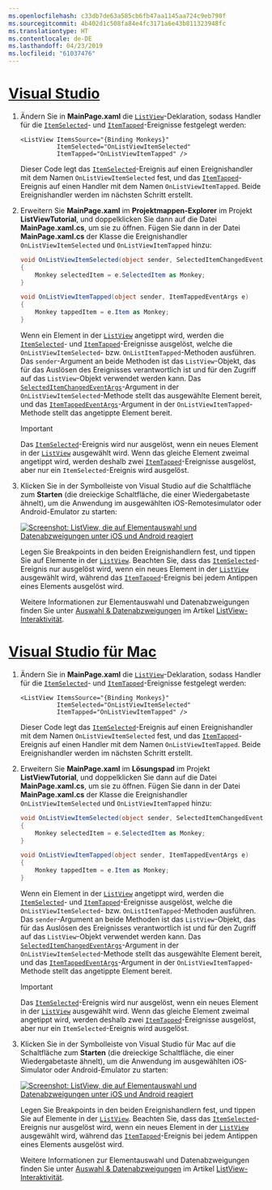 ```yaml
---
ms.openlocfilehash: c33db7de63a585cb6fb47aa1145aa724c9eb790f
ms.sourcegitcommit: 4b402d1c508fa84e4fc3171a6e43b811323948fc
ms.translationtype: HT
ms.contentlocale: de-DE
ms.lasthandoff: 04/23/2019
ms.locfileid: "61037476"
---
```

# <a name="visual-studiotabvswin"></a>[Visual Studio](#tab/vswin)

1. Ändern Sie in **MainPage.xaml** die [`ListView`](xref:Xamarin.Forms.ListView)-Deklaration, sodass Handler für die [`ItemSelected`](xref:Xamarin.Forms.ListView.ItemSelected)- und [`ItemTapped`](xref:Xamarin.Forms.ListView.ItemTapped)-Ereignisse festgelegt werden:

    ```xaml
    <ListView ItemsSource="{Binding Monkeys}"
              ItemSelected="OnListViewItemSelected"
              ItemTapped="OnListViewItemTapped" />
    ```

    Dieser Code legt das [`ItemSelected`](xref:Xamarin.Forms.ListView.ItemSelected)-Ereignis auf einen Ereignishandler mit dem Namen `OnListViewItemSelected` fest, und das [`ItemTapped`](xref:Xamarin.Forms.ListView.ItemTapped)-Ereignis auf einen Handler mit dem Namen `OnListViewItemTapped`. Beide Ereignishandler werden im nächsten Schritt erstellt.

1. Erweitern Sie **MainPage.xaml** im **Projektmappen-Explorer** im Projekt **ListViewTutorial**, und doppelklicken Sie dann auf die Datei **MainPage.xaml.cs**, um sie zu öffnen. Fügen Sie dann in der Datei **MainPage.xaml.cs** der Klasse die Ereignishandler `OnListViewItemSelected` und `OnListViewItemTapped` hinzu:

    ```csharp
    void OnListViewItemSelected(object sender, SelectedItemChangedEventArgs e)
    {
        Monkey selectedItem = e.SelectedItem as Monkey;
    }

    void OnListViewItemTapped(object sender, ItemTappedEventArgs e)
    {
        Monkey tappedItem = e.Item as Monkey;
    }
    ```

    Wenn ein Element in der [`ListView`](xref:Xamarin.Forms.ListView) angetippt wird, werden die [`ItemSelected`](xref:Xamarin.Forms.ListView.ItemSelected)- und [`ItemTapped`](xref:Xamarin.Forms.ListView.ItemTapped)-Ereignisse ausgelöst, welche die `OnListViewItemSelected`- bzw. `OnListItemTapped`-Methoden ausführen. Das `sender`-Argument an beide Methoden ist das `ListView`-Objekt, das für das Auslösen des Ereignisses verantwortlich ist und für den Zugriff auf das `ListView`-Objekt verwendet werden kann. Das [`SelectedItemChangedEventArgs`](xref:Xamarin.Forms.SelectedItemChangedEventArgs)-Argument in der `OnListViewItemSelected`-Methode stellt das ausgewählte Element bereit, und das [`ItemTappedEventArgs`](xref:Xamarin.Forms.ItemTappedEventArgs)-Argument in der `OnListViewItemTapped`-Methode stellt das angetippte Element bereit.

    > [!IMPORTANT]
    > Das [`ItemSelected`](xref:Xamarin.Forms.ListView.ItemSelected)-Ereignis wird nur ausgelöst, wenn ein neues Element in der [`ListView`](xref:Xamarin.Forms.ListView) ausgewählt wird. Wenn das gleiche Element zweimal angetippt wird, werden deshalb zwei [`ItemTapped`](xref:Xamarin.Forms.ListView.ItemTapped)-Ereignisse ausgelöst, aber nur ein `ItemSelected`-Ereignis wird ausgelöst.

1. Klicken Sie in der Symbolleiste von Visual Studio auf die Schaltfläche zum **Starten** (die dreieckige Schaltfläche, die einer Wiedergabetaste ähnelt), um die Anwendung im ausgewählten iOS-Remotesimulator oder Android-Emulator zu starten:

    [![Screenshot: ListView, die auf Elementauswahl und Datenabzweigungen unter iOS und Android reagiert](../images/item-selection.png "ListView-Elementauswahl")](../images/item-selection-large.png#lightbox "ListView-Elementauswahl")

    Legen Sie Breakpoints in den beiden Ereignishandlern fest, und tippen Sie auf Elemente in der [`ListView`](xref:Xamarin.Forms.ListView). Beachten Sie, dass das [`ItemSelected`](xref:Xamarin.Forms.ListView.ItemSelected)-Ereignis nur ausgelöst wird, wenn ein neues Element in der [`ListView`](xref:Xamarin.Forms.ListView) ausgewählt wird, während das [`ItemTapped`](xref:Xamarin.Forms.ListView.ItemTapped)-Ereignis bei jedem Antippen eines Elements ausgelöst wird.

    Weitere Informationen zur Elementauswahl und Datenabzweigungen finden Sie unter [Auswahl & Datenabzweigungen](~/xamarin-forms/user-interface/listview/interactivity.md#selection--taps) im Artikel [ListView-Interaktivität](~/xamarin-forms/user-interface/listview/interactivity.md).

# <a name="visual-studio-for-mactabvsmac"></a>[Visual Studio für Mac](#tab/vsmac)

1. Ändern Sie in **MainPage.xaml** die [`ListView`](xref:Xamarin.Forms.ListView)-Deklaration, sodass Handler für die [`ItemSelected`](xref:Xamarin.Forms.ListView.ItemSelected)- und [`ItemTapped`](xref:Xamarin.Forms.ListView.ItemTapped)-Ereignisse festgelegt werden:

    ```xaml
    <ListView ItemsSource="{Binding Monkeys}"
              ItemSelected="OnListViewItemSelected"
              ItemTapped="OnListViewItemTapped" />
    ```

    Dieser Code legt das [`ItemSelected`](xref:Xamarin.Forms.ListView.ItemSelected)-Ereignis auf einen Ereignishandler mit dem Namen `OnListViewItemSelected` fest, und das [`ItemTapped`](xref:Xamarin.Forms.ListView.ItemTapped)-Ereignis auf einen Handler mit dem Namen `OnListViewItemTapped`. Beide Ereignishandler werden im nächsten Schritt erstellt.

1. Erweitern Sie **MainPage.xaml** im **Lösungspad** im Projekt **ListViewTutorial**, und doppelklicken Sie dann auf die Datei **MainPage.xaml.cs**, um sie zu öffnen. Fügen Sie dann in der Datei **MainPage.xaml.cs** der Klasse die Ereignishandler `OnListViewItemSelected` und `OnListViewItemTapped` hinzu:

    ```csharp
    void OnListViewItemSelected(object sender, SelectedItemChangedEventArgs e)
    {
        Monkey selectedItem = e.SelectedItem as Monkey;
    }

    void OnListViewItemTapped(object sender, ItemTappedEventArgs e)
    {
        Monkey tappedItem = e.Item as Monkey;
    }
    ```

    Wenn ein Element in der [`ListView`](xref:Xamarin.Forms.ListView) angetippt wird, werden die [`ItemSelected`](xref:Xamarin.Forms.ListView.ItemSelected)- und [`ItemTapped`](xref:Xamarin.Forms.ListView.ItemTapped)-Ereignisse ausgelöst, welche die `OnListViewItemSelected`- bzw. `OnListItemTapped`-Methoden ausführen. Das `sender`-Argument an beide Methoden ist das `ListView`-Objekt, das für das Auslösen des Ereignisses verantwortlich ist und für den Zugriff auf das `ListView`-Objekt verwendet werden kann. Das [`SelectedItemChangedEventArgs`](xref:Xamarin.Forms.SelectedItemChangedEventArgs)-Argument in der `OnListViewItemSelected`-Methode stellt das ausgewählte Element bereit, und das [`ItemTappedEventArgs`](xref:Xamarin.Forms.ItemTappedEventArgs)-Argument in der `OnListViewItemTapped`-Methode stellt das angetippte Element bereit.

    > [!IMPORTANT]
    > Das [`ItemSelected`](xref:Xamarin.Forms.ListView.ItemSelected)-Ereignis wird nur ausgelöst, wenn ein neues Element in der [`ListView`](xref:Xamarin.Forms.ListView) ausgewählt wird. Wenn das gleiche Element zweimal angetippt wird, werden deshalb zwei [`ItemTapped`](xref:Xamarin.Forms.ListView.ItemTapped)-Ereignisse ausgelöst, aber nur ein `ItemSelected`-Ereignis wird ausgelöst.

1. Klicken Sie in der Symbolleiste von Visual Studio für Mac auf die Schaltfläche zum **Starten** (die dreieckige Schaltfläche, die einer Wiedergabetaste ähnelt), um die Anwendung im ausgewählten iOS-Simulator oder Android-Emulator zu starten:

    [![Screenshot: ListView, die auf Elementauswahl und Datenabzweigungen unter iOS und Android reagiert](../images/item-selection.png "ListView-Elementauswahl")](../images/item-selection-large.png#lightbox "ListView-Elementauswahl")

    Legen Sie Breakpoints in den beiden Ereignishandlern fest, und tippen Sie auf Elemente in der [`ListView`](xref:Xamarin.Forms.ListView). Beachten Sie, dass das [`ItemSelected`](xref:Xamarin.Forms.ListView.ItemSelected)-Ereignis nur ausgelöst wird, wenn ein neues Element in der [`ListView`](xref:Xamarin.Forms.ListView) ausgewählt wird, während das [`ItemTapped`](xref:Xamarin.Forms.ListView.ItemTapped)-Ereignis bei jedem Antippen eines Elements ausgelöst wird.

    Weitere Informationen zur Elementauswahl und Datenabzweigungen finden Sie unter [Auswahl & Datenabzweigungen](~/xamarin-forms/user-interface/listview/interactivity.md#selection--taps) im Artikel [ListView-Interaktivität](~/xamarin-forms/user-interface/listview/interactivity.md).
